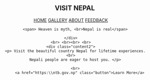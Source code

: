 <!DOCTYPE html>
<html>
<head>
	<meta charset="utf-8">
	<meta name="viewport" content="width=device-width, initial-scale=1">
	<title>  VISIT NEPAL </title>
	<link rel="stylesheet" type="text/css" href="mainpage.css">
	<link rel="stylesheet" href="https://cdnjs.cloudflare.com/ajax/libs/animate.css/4.1.1/animate.min.css"/>

</head>
<header>
	<nav>
		<div class="main"><h1 class="animate__animated animate__heartBeat animate__infinite"> &emsp; VISIT NEPAL </h1> </div>
		<div class="menu">
			<a href="mainpage.html">HOME</a>
			<a href="gallery.html">GALLERY</a>
			<a href="https://nepal.gov.np/">ABOUT</a>
			<a href="register.html">FEEDBACK</a>
	</div>
</nav>
	<div class="content">
		
		<span> Heaven is myth, <br>Nepal is real</span>
		
	</div>
	<br> <br><br> <br>
	<div class="content2">
		<p> Visit the beautiful country Nepal for lifetime experiences. <br>
		Nepali people are eager to host you. </p>

		<br>
			<a href="https:\\ntb.gov.np" class="button">Learn More</a>
<body>
</body>
</html>
